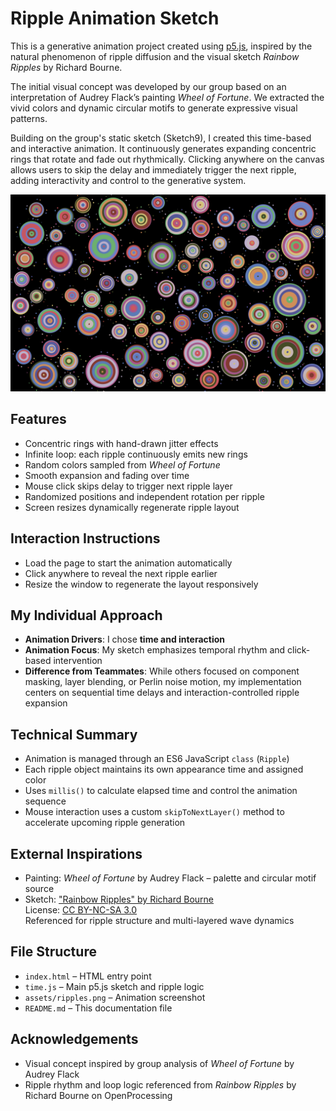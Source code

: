 # Ripple Animation Sketch

This is a generative animation project created using [p5.js](https://p5js.org/), inspired by the natural phenomenon of ripple diffusion and the visual sketch *Rainbow Ripples* by Richard Bourne.

The initial visual concept was developed by our group based on an interpretation of Audrey Flack’s painting *Wheel of Fortune*. We extracted the vivid colors and dynamic circular motifs to generate expressive visual patterns.

Building on the group's static sketch (Sketch9), I created this time-based and interactive animation. It continuously generates expanding concentric rings that rotate and fade out rhythmically. Clicking anywhere on the canvas allows users to skip the delay and immediately trigger the next ripple, adding interactivity and control to the generative system.

![Screenshot of animation](assets/ripples.png)

## Features

- Concentric rings with hand-drawn jitter effects
- Infinite loop: each ripple continuously emits new rings
- Random colors sampled from *Wheel of Fortune*
- Smooth expansion and fading over time
- Mouse click skips delay to trigger next ripple layer
- Randomized positions and independent rotation per ripple
- Screen resizes dynamically regenerate ripple layout

## Interaction Instructions

- Load the page to start the animation automatically
- Click anywhere to reveal the next ripple earlier
- Resize the window to regenerate the layout responsively

## My Individual Approach

- **Animation Drivers**: I chose **time and interaction**
- **Animation Focus**: My sketch emphasizes temporal rhythm and click-based intervention
- **Difference from Teammates**: While others focused on component masking, layer blending, or Perlin noise motion, my implementation centers on sequential time delays and interaction-controlled ripple expansion

## Technical Summary

- Animation is managed through an ES6 JavaScript `class` (`Ripple`)
- Each ripple object maintains its own appearance time and assigned color
- Uses `millis()` to calculate elapsed time and control the animation sequence
- Mouse interaction uses a custom `skipToNextLayer()` method to accelerate upcoming ripple generation

## External Inspirations

- Painting: *Wheel of Fortune* by Audrey Flack – palette and circular motif source
- Sketch: ["Rainbow Ripples" by Richard Bourne](https://openprocessing.org/sketch/1986824)  
  License: [CC BY-NC-SA 3.0](https://creativecommons.org/licenses/by-nc-sa/3.0/)  
  Referenced for ripple structure and multi-layered wave dynamics

## File Structure

- `index.html` – HTML entry point
- `time.js` – Main p5.js sketch and ripple logic
- `assets/ripples.png` – Animation screenshot
- `README.md` – This documentation file

## Acknowledgements

- Visual concept inspired by group analysis of *Wheel of Fortune* by Audrey Flack
- Ripple rhythm and loop logic referenced from *Rainbow Ripples* by Richard Bourne on OpenProcessing